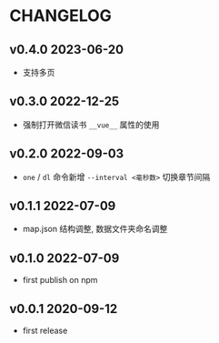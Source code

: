 # CHANGELOG

## v0.4.0 2023-06-20

- 支持多页

## v0.3.0 2022-12-25

- 强制打开微信读书 `__vue__` 属性的使用

## v0.2.0 2022-09-03

- `one` / `dl` 命令新增 `--interval <毫秒数>` 切换章节间隔

## v0.1.1 2022-07-09

- map.json 结构调整, 数据文件夹命名调整

## v0.1.0 2022-07-09

- first publish on npm

## v0.0.1 2020-09-12

- first release
